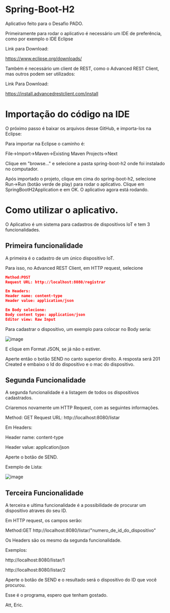 # Spring-Boot-H2
Aplicativo feito para o Desafio PADO.

Primeiramente para rodar o aplicativo é necessário um IDE de preferência, como por exemplo o IDE Eclipse

Link para Download:

https://www.eclipse.org/downloads/

Também é necessário um client de REST, como o Advanced REST Client, mas outros podem ser utilizados:

Link Para Download:

https://install.advancedrestclient.com/install

# Importação do código na IDE

O próximo passo é baixar os arquivos desse GitHub, e importa-los na Eclipse:

Para importar na Eclipse o caminho é:

File->Import->Maven->Existing Maven Projects->Next

Clique em "browse..." e selecione a pasta spring-boot-h2 onde foi instalado no computador.

Após importado o projeto, clique em cima do spring-boot-h2, selecione Run->Run (botão verde de play) para rodar o aplicativo. Clique em SpringBootH2Application e em OK. O aplicativo agora está rodando.

# Como utilizar o aplicativo.

O Aplicativo é um sistema para cadastros de dispositivos IoT e tem 3 funcionalidades.

## Primeira funcionalidade

A primeira é o cadastro de um único dispositivo IoT.

Para isso, no Advanced REST Client, em HTTP request, selecione

```json
Method:POST
Request URL: http://localhost:8080/registrar

Em Headers:
Header name: content-type
Header value: application/json

Em Body selecione:
Body content type: application/json
Editor view: Raw Input
```

Para cadastrar o dispositivo, um exemplo para colocar no Body seria:

![image](https://user-images.githubusercontent.com/94720397/142698296-6b32e58f-0abd-427d-a0fd-75364bada2e7.png)

E clique em Format JSON, se já não o estiver.

Aperte então o botão SEND no canto superior direito. 
A resposta será 201 Created e embaixo o Id do dispositivo e o mac do dispositivo.

## Segunda Funcionalidade

A segunda funcionalidade é a listagem de todos os dispositivos cadastrados.

Criaremos novamente um HTTP Request, com as seguintes informações.

Method: GET
Request URL: http://localhost:8080/listar

Em Headers:

Header name: content-type

Header value: application/json

Aperte o botão de SEND.

Exemplo de Lista:

![image](https://user-images.githubusercontent.com/94720397/142698245-5e6157ea-d875-493d-a729-21d2751f3ea4.png)

## Terceira Funcionalidade

A terceira e ultima funcionalidade é a possibilidade de procurar um dispositivo atraves do seu ID.

Em HTTP request, os campos serão:

Method:GET
http://localhost:8080/listar/"numero_de_id_do_dispositivo"

Os Headers são os mesmo da segunda funcionalidade.

Exemplos:

http://localhost:8080/listar/1

http://localhost:8080/listar/2

Aperte o botão de SEND e o resultado será o dispositivo do ID que você procurou.

Esse é o programa, espero que tenham gostado.

Att, Eric.
